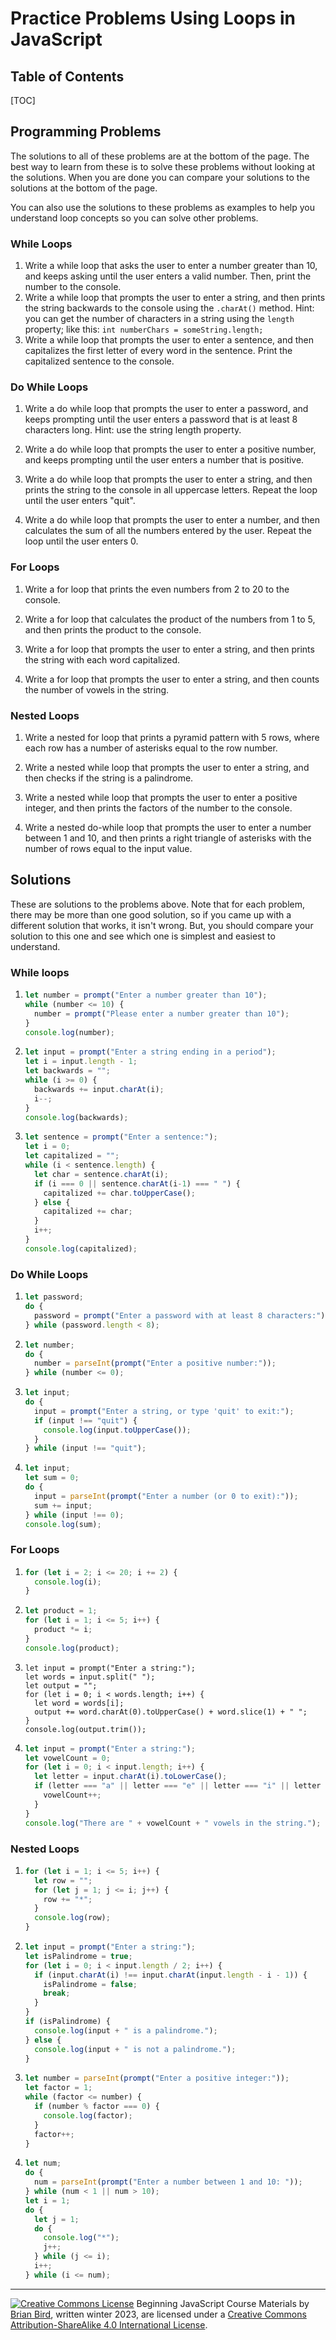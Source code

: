 <h1>Practice Problems Using Loops in JavaScript</h1>



<h2> Table of Contents</h2>

[TOC]

## Programming Problems

The solutions to all of these problems are at the bottom of the page. The best way to learn from these is  to solve these problems without looking at the solutions. When you are done you can compare your solutions to the solutions at the bottom of the page.

You can also use the solutions to these problems as examples to help you understand loop concepts so you can solve other problems.

### While Loops

1. Write a while loop that asks the user to enter a number greater than 10, and keeps asking until the user enters a valid number. Then, print the  number to the console.
2. Write a while loop that prompts the user to enter a string, and then prints the string backwards to the console using the `.charAt()` method. Hint: you can get the number of characters in a string using the `length` property; like this: `int numberChars = someString.length;`
3. Write a while loop that prompts the user to enter a sentence, and then  capitalizes the first letter of every word in the sentence. Print the  capitalized sentence to the console.



### Do While Loops

1. Write a do while loop that prompts the user to enter a password, and  keeps prompting until the user enters a password that is at least 8  characters long. Hint: use the string length property.

2. Write a do while loop that prompts the user to enter a positive number,  and keeps prompting until the user enters a number that is positive.

3. Write a do while loop that prompts the user to enter a string, and then  prints the string to the console in all uppercase letters. Repeat the  loop until the user enters "quit".

4. Write a do while loop that prompts the user to enter a number, and then  calculates the sum of all the numbers entered by the user. Repeat the  loop until the user enters 0.

   

### For Loops

1. Write a for loop that prints the even numbers from 2 to 20 to the console.

2. Write a for loop that calculates the product of the numbers from 1 to 5, and then prints the product to the console.

3. Write a for loop that prompts the user to enter a string, and then prints the string with each word capitalized.

4. Write a for loop that prompts the user to enter a string, and then counts the number of vowels in the string.

   

### Nested Loops

1. Write a nested for loop that prints a pyramid pattern with 5 rows, where each row has a number of asterisks equal to the row number.

2. Write a nested while loop that prompts the user to enter a string, and then checks if the string is a palindrome.

3. Write a nested while loop that prompts the user to enter a positive integer, and then prints the factors of the number to the console.

4. Write a nested do-while loop that prompts the user to enter a number between 1 and 10, and then prints a right triangle of asterisks with the number of rows equal to the input value.

   

## Solutions

These are solutions to the problems above. Note that for each problem, there may be more than one good solution, so if you came up with a different solution that works, it isn't wrong. But, you should compare your solution to this one and see which one is simplest and easiest to understand.

### While loops

1. ```JavaScript
   let number = prompt("Enter a number greater than 10");
   while (number <= 10) {
     number = prompt("Please enter a number greater than 10");
   }
   console.log(number);
   ```

   

2. ```JavaScript
   let input = prompt("Enter a string ending in a period");
   let i = input.length - 1;
   let backwards = "";
   while (i >= 0) {
     backwards += input.charAt(i);
     i--;
   }
   console.log(backwards);
   ```

3. ```JavaScript
   let sentence = prompt("Enter a sentence:");
   let i = 0;
   let capitalized = "";
   while (i < sentence.length) {
     let char = sentence.charAt(i);
     if (i === 0 || sentence.charAt(i-1) === " ") {
       capitalized += char.toUpperCase();
     } else {
       capitalized += char;
     }
     i++;
   }
   console.log(capitalized);
   ```



### Do While Loops

1. ```JavaScript
   let password;
   do {
     password = prompt("Enter a password with at least 8 characters:");
   } while (password.length < 8);
   
   ```

2. ```JavaScript
   let number;
   do {
     number = parseInt(prompt("Enter a positive number:"));
   } while (number <= 0);
   ```

3. ```JavaScript
   let input;
   do {
     input = prompt("Enter a string, or type 'quit' to exit:");
     if (input !== "quit") {
       console.log(input.toUpperCase());
     }
   } while (input !== "quit");
   ```

4. ```JavaScript
   let input;
   let sum = 0;
   do {
     input = parseInt(prompt("Enter a number (or 0 to exit):"));
     sum += input;
   } while (input !== 0);
   console.log(sum);
   ```

   

### For Loops

1. ```javascript
   for (let i = 2; i <= 20; i += 2) {
     console.log(i);
   }
   
   ```

2. ```javascript
   let product = 1;
   for (let i = 1; i <= 5; i++) {
     product *= i;
   }
   console.log(product);
   ```

3. ```Javascropt
   let input = prompt("Enter a string:");
   let words = input.split(" ");
   let output = "";
   for (let i = 0; i < words.length; i++) {
     let word = words[i];
     output += word.charAt(0).toUpperCase() + word.slice(1) + " ";
   }
   console.log(output.trim());
   
   ```

4. ```javascript
   let input = prompt("Enter a string:");
   let vowelCount = 0;
   for (let i = 0; i < input.length; i++) {
     let letter = input.charAt(i).toLowerCase();
     if (letter === "a" || letter === "e" || letter === "i" || letter === "o" || letter === "u") {
       vowelCount++;
     }
   }
   console.log("There are " + vowelCount + " vowels in the string.");
   ```



### Nested Loops

1. ```javascript
   for (let i = 1; i <= 5; i++) {
     let row = "";
     for (let j = 1; j <= i; j++) {
       row += "*";
     }
     console.log(row);
   }
   ```

2. ```JavaScript
   let input = prompt("Enter a string:");
   let isPalindrome = true;
   for (let i = 0; i < input.length / 2; i++) {
     if (input.charAt(i) !== input.charAt(input.length - i - 1)) {
       isPalindrome = false;
       break;
     }
   }
   if (isPalindrome) {
     console.log(input + " is a palindrome.");
   } else {
     console.log(input + " is not a palindrome.");
   }
   ```

3. ```JavaScript
   let number = parseInt(prompt("Enter a positive integer:"));
   let factor = 1;
   while (factor <= number) {
     if (number % factor === 0) {
       console.log(factor);
     }
     factor++;
   }
   ```

4. ```javascript
   let num;
   do {
     num = parseInt(prompt("Enter a number between 1 and 10: "));
   } while (num < 1 || num > 10);
   let i = 1;
   do {
     let j = 1;
     do {
       console.log("*");
       j++;
     } while (j <= i);
     i++;
   } while (i <= num);
   ```

   

------

[![Creative Commons License](https://i.creativecommons.org/l/by-sa/4.0/88x31.png)](http://creativecommons.org/licenses/by-sa/4.0/) Beginning JavaScript Course Materials by [Brian Bird](https://profbird.dev), written winter 2023, are licensed under a [Creative Commons Attribution-ShareAlike 4.0 International License](http://creativecommons.org/licenses/by-sa/4.0/). 